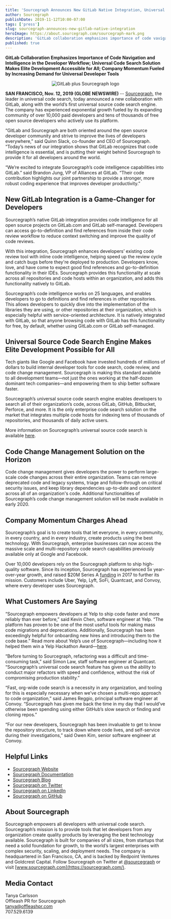 ```yaml
---
title: 'Sourcegraph Announces New GitLab Native Integration, Universal Code Search Engine, and Amazing Company Momentum'
author: Sourcegraph
publishDate: 2019-11-12T10:00-07:00
tags: ['press']
slug: sourcegraph-announces-new-gitlab-native-integration
heroImage: https://about.sourcegraph.com/sourcegraph-mark.png
description: 'GitLab collaboration emphasizes importance of code vavigation and entelligence in the developer workflow, plus Universal Code Search solution makes elite development accessible for all; company momentum fueled by increasing demand for universal developer tools.'
published: true
---
```


**GitLab Collaboration Emphasizes Importance of Code Navigation and Intelligence in the Developer Workflow; Universal Code Search Solution Makes Elite Development Accessible for All; Company Momentum Fueled by Increasing Demand for Universal Developer Tools** 
<p style="text-align: center">
  <img src="https://about.sourcegraph.com/blog/gitlab-integration-banner-dark.png" alt="GitLab plus Sourcegraph logo" />
</p>

**SAN FRANCISCO, Nov. 12, 2019 (GLOBE NEWSWIRE)** -- [Sourcegraph](https://about.sourcegraph.com/), the leader in universal code search, today announced a new collaboration with GitLab, along with the world’s first universal source code search engine. The company has experienced exponential growth fueled by its expanding community of over 10,000 paid developers and tens of thousands of free open source developers who actively use its platform.

“GitLab and Sourcegraph are both oriented around the open source developer community and strive to improve the lives of developers everywhere,” said Quinn Slack, co-founder and CEO of Sourcegraph. “Today’s news of our integration shows that GitLab recognizes that code intelligence is essential, and is putting their weight behind Sourcegraph to provide it for all developers around the world.

“We’re excited to integrate Sourcegraph’s code intelligence capabilities into GitLab.” said Brandon Jung, VP of Alliances at GitLab. “Their code contribution highlights our joint partnership to provide a stronger, more robust coding experience that improves developer productivity.”

## New GitLab Integration is a Game-Changer for Developers

Sourcegraph’s native GitLab integration provides code intelligence for all open source projects on GitLab.com and GitLab self-managed. Developers can access go-to-definition and find references from inside their code review workflow to reduce context switching and improve the quality of code reviews.

With this integration, Sourcegraph enhances developers’ existing code review tool with inline code intelligence, helping speed up the review cycle and catch bugs before they're deployed to production. Developers know, love, and have come to expect good find references and go-to-definition functionality in their IDEs. Sourcegraph provides this functionality at scale across all repositories and code hosts within an organization, and adds this functionality natively to GitLab.

Sourcegraph’s code intelligence works on 25 languages, and enables developers to go to definitions and find references in other repositories. This allows developers to quickly dive into the implementation of the libraries they are using, or other repositories at their organization, which is especially helpful with service-oriented architecture. It is natively integrated with GitLab, so that anyone browsing code with GitLab has this functionality for free, by default, whether using GitLab.com or GitLab self-managed.

## Universal Source Code Search Engine Makes Elite Development Possible for All

Tech giants like Google and Facebook have invested hundreds of millions of dollars to build internal developer tools for code search, code review, and code change management. Sourcegraph is making this standard available to all development teams—not just the ones working at the half-dozen dominant tech companies—and empowering them to ship better software faster.

Sourcegraph’s universal source code search engine enables developers to search all of their organization’s code, across GitLab, GitHub, Bitbucket, Perforce, and more. It is the only enterprise code search solution on the market that integrates multiple code hosts for indexing tens of thousands of repositories, and thousands of daily active users.

More information on Sourcegraph’s universal source code search is available [here](https://about.sourcegraph.com/product/code-search-navigation/#customers).

## Code Change Management Solution on the Horizon
Code change management gives developers the power to perform large-scale code changes across their entire organization. Teams can remove deprecated code and legacy systems, triage and follow-through on critical security issues, and keep library dependencies up-to-date and consistent across all of an organization's code. Additional functionalities of Sourcegraph’s code change management solution will be made available in early 2020.

## Company Momentum Charges Ahead

Sourcegraph’s goal is to create tools that let everyone, in every community, in every country, and in every industry, create products using the best technology. With Sourcegraph, enterprise businesses can now access the massive scale and multi-repository code search capabilities previously available only at Google and Facebook.

Over 10,000 developers rely on the Sourcegraph platform to ship high-quality software. Since its inception, Sourcegraph has experienced 5x year-over-year growth, and raised $20M Series A [funding](https://techcrunch.com/2017/10/06/sourcegraph-raises-20m-bring-more-live-collaboration-to-programming/) in 2017 to further its mission. Customers include Uber, Yelp, Lyft, SoFi, Quantcast, and Convoy, where every developer uses Sourcegraph.

## What Customers Are Saying

“Sourcegraph empowers developers at Yelp to ship code faster and more reliably than ever before,” said Kevin Chen, software engineer at Yelp. “The platform has proven to be one of the most useful tools for making mass code migrations and deprecations. Additionally, Sourcegraph has been exceedingly helpful for onboarding new hires and introducing them to the code base.” Read more about Yelp’s use of Sourcegraph—including how it helped them win a Yelp Hackathon Award—[here](https://engineeringblog.yelp.com/2019/11/winning-the-hackathon-with-sourcegraph.html).

“Before turning to Sourcegraph, refactoring was a difficult and time-consuming task,” said Simon Law, staff software engineer at Quantcast. “Sourcegraph’s universal code search feature has given us the ability to conduct major refactors with speed and confidence, without the risk of compromising production stability.”

“Fast, org-wide code search is a necessity in any organization, and tooling for this is especially necessary when we’ve chosen a multi-repo approach to code organization,” said James Reggio, principal software engineer at Convoy. “Sourcegraph has given me back the time in my day that I would’ve otherwise been spending using either GitHub’s slow search or finding and cloning repos.”

“For our new developers, Sourcegraph has been invaluable to get to know the repository structure, to track down where code lives, and self-service during their investigations,” said Owen Kim, senior software engineer at Convoy.

## Helpful Links

- [Sourcegraph Website](https://about.sourcegraph.com/)
- [Sourcegraph Documentation](https://docs.sourcegraph.com/)
- [Sourcegraph Blog](https://about.sourcegraph.com/blog/)
- [Sourcegraph on Twitter](https://twitter.com/sourcegraph)
- [Sourcegraph on LinkedIn](https://www.linkedin.com/company/sourcegraph/)
- [Sourcegraph on GitHub](https://github.com/sourcegraph)

## About Sourcegraph
Sourcegraph empowers all developers with universal code search. Sourcegraph’s mission is to provide tools that let developers from any organization create quality products by leveraging the best technology available. Sourcegraph is built for companies of all sizes, from startups that need a solid foundation for growth, to the world’s largest enterprises with complex security, scaling, and deployment needs. The company is headquartered in San Francisco, CA, and is backed by Redpoint Ventures and Goldcrest Capital. Follow Sourcegraph on Twitter at [@sourcegraph](https://twitter.com/sourcegraph) or visit [www.sourcegraph.com](https://sourcegraph.com/).

## Media Contact
Tanya Carlsson<br>
Offleash PR for Sourcegraph<br>
[tanya@offleashpr.com](mailto:tanya@offleashpr.com) <br>
707.529.6139
